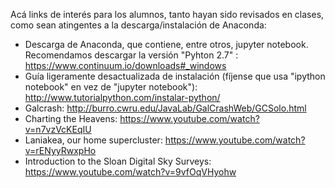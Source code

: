 Acá links de interés para los alumnos, tanto hayan sido revisados en clases, como sean atingentes a la descarga/instalación de Anaconda:

* Descarga de Anaconda, que contiene, entre otros, jupyter notebook. Recomendamos descargar la versión "Pyhton 2.7" : https://www.continuum.io/downloads#_windows
* Guía ligeramente desactualizada de instalación (fíjense que usa "ipython notebook" en vez de "jupyter notebook"): http://www.tutorialpython.com/instalar-python/
* Galcrash: http://burro.cwru.edu/JavaLab/GalCrashWeb/GCSolo.html
* Charting the Heavens: https://www.youtube.com/watch?v=n7vzVcKEqIU
* Laniakea, our home supercluster: https://www.youtube.com/watch?v=rENyyRwxpHo
* Introduction to the Sloan Digital Sky Surveys: https://www.youtube.com/watch?v=9vfOqVHyohw
